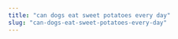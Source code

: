 ```yaml
---
title: "can dogs eat sweet potatoes every day"
slug: "can-dogs-eat-sweet-potatoes-every-day"
---
```


